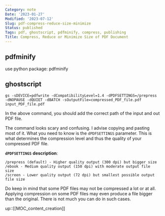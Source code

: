 ```yaml
---
Category: note
Date: '2023-01-27'
Modified: '2023-07-12'
Slug: pdf-compress-reduce-size-minimize
Status: published
Tags: pdf, ghostscript, pdfminify, compress, publishing
Title: Compress, Reduce or Minimize Size of PDF Document
---
```


## pdfminify
use python package: pdfminify

## ghostscript
```
gs -sDEVICE=pdfwrite -dCompatibilityLevel=1.4 -dPDFSETTINGS=/prepress -dNOPAUSE -dQUIET -dBATCH -sOutputFile=compressed_PDF_file.pdf input_PDF_file.pdf
```

In the above command, you should add the correct path of the input and out PDF file.

The command looks scary and confusing. I advise copying and pasting most of it. What you need to know is the `dPDFSETTINGS` parameter. This is what determines the compression level and thus the quality of your compressed PDF file.

**`dPDFSETTINGS`** **description**:
```
/prepress (default) - Higher quality output (300 dpi) but bigger size
/ebook - Medium quality output (150 dpi) with moderate output file size
/screen - Lower quality output (72 dpi) but smallest possible output file size
```

Do keep in mind that some PDF files may not be compressed a lot or at all. Applying compression on some PDF files may even produce a file bigger than the original. There is not much you can do in such cases.

up::[[MOC_content_creation]]

